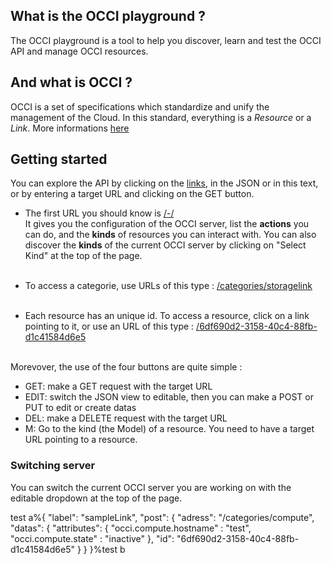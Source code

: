 
## What is the OCCI playground ?

The OCCI playground is a tool to help you discover, learn and test the OCCI API and manage OCCI resources.  

## And what is OCCI ?

OCCI is a set of specifications which standardize and unify the management of the Cloud. In this standard, everything is a *Resource* or
a *Link*. More informations [here](http://occi-wg.org/about/specification/)

## Getting started

You can explore the API by clicking on the [links](/categories/compute), in the JSON or in this text, or by entering a target URL and clicking on the GET button.

* The first URL you should know is [/-/](/-/)  
It gives you the configuration of the OCCI server, list the **actions** you can do, and the **kinds** of resources you can interact with.
You can also discover the **kinds** of the current OCCI server by clicking on "Select Kind" at the top of the page.
<br><br>

* To access a categorie, use URLs of this type : [/categories/storagelink](/categories/storagelink)
<br><br>

* Each resource has an unique id. To access a resource, click on a link pointing to it, or use an URL of this type :
[/6df690d2-3158-40c4-88fb-d1c41584d6e5](/6df690d2-3158-40c4-88fb-d1c41584d6e5)<br><br>

Morevover, the use of the four buttons are quite simple :

* GET: make a GET request with the target URL
* EDIT: switch the JSON view to editable, then you can make a POST or PUT to edit or create datas
* DEL: make a DELETE request with the target URL
* M: Go to the kind (the Model) of a resource. You need to have a target URL pointing to a resource.  

### Switching server
You can switch the current OCCI server you are working on with the editable dropdown at the top of the page.

test a%{
  "label": "sampleLink",
  "post": {
    "adress": "/categories/compute",
    "datas": {
      "attributes": {
        "occi.compute.hostname" : "test",
        "occi.compute.state" : "inactive"
      },
      "id": "6df690d2-3158-40c4-88fb-d1c41584d6e5"
    }
  }
}%test b
